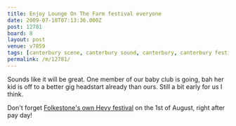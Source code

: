 ```yaml
---
title: Enjoy Lounge On The Farm festival everyone
date: 2009-07-10T07:13:36.000Z
post: 12781
board: 8
layout: post
venue: v7859
tags: [canterbury scene, canterbury sound, canterbury, canterbury festival, music, lounge on the farm, gong, daevid allen, steve hillage, hevy, folkestone festival]
permalink: /m/12781/
---
```

Sounds like it will be great. One member of our baby club is going, bah her kid is off to a better gig headstart already than ours. Still a bit early for us I think.

Don't forget <a href="http://www.folkestonegerald.com/gig/Folkestone-Festival-Folkestone-Festival-site/120387.html">Folkestone's own Hevy festival</a> on the 1st of August, right after pay day!

